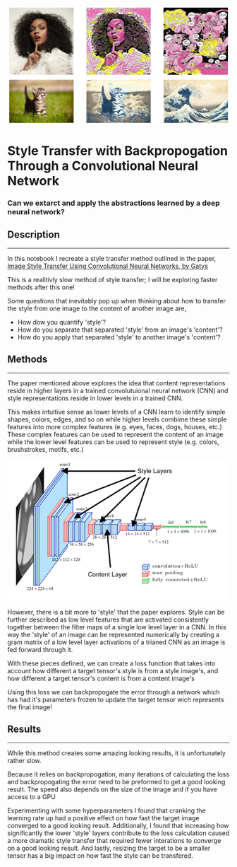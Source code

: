 <img src="./portfolio/style_transfer_1/assets/readme.png" width="700"/>

<img src="./portfolio/style_transfer_1/assets/readme3.png" width="700"/>

# Style Transfer with Backpropogation Through a Convolutional Neural Network

### Can we extarct and apply the abstractions learned by a deep neural network?


## Description

---

In this notebook I recreate a style transfer method outlined in the paper, [Image Style Transfer Using Convolutional Neural Networks, by Gatys](https://www.cv-foundation.org/openaccess/content_cvpr_2016/papers/Gatys_Image_Style_Transfer_CVPR_2016_paper.pdf)

This is a realitivly slow method of style transfer; I will be exploring faster methods after this one!

Some questions that inevitably pop up when thinking about how to transfer the style from one image to the content of another image are, 
- How dow you quantify 'style'?
- How do you separate that separated 'style' from an image's 'content'?
- How do you apply that separated 'style' to another image's 'content'?

## Methods

---

The paper mentioned above explores the idea that content representations reside in higher layers in a trained convolutuional neural network (CNN) and style representations reside in lower levels in a trained CNN.

This makes intuitive sense as lower levels of a CNN learn to identify simple shapes, colors, edges, and so on while higher levels combime these simple features into more complex features (e.g. eyes, faces, dogs, houses, etc.) These complex features can be used to represent the content of an image while the lower level features can be used to represent style (e.g. colors, brushstrokes, motifs, etc.)

<img src="./portfolio/style_transfer_1/assets/readme2.png" width="700"/>

However, there is a bit more to 'style' that the paper explores. Style can be further described as low level features that are activated consistently together between the filter maps of a single low level layer in a CNN. In this way the 'style' of an image can be represented numerically by creating a gram matrix of a low level layer activations of a trianed CNN as an image is fed forward through it.

With these pieces defined, we can create a loss function that takes into account how different a target tensor's style is from a style image's, and how different a target tensor's content is from a content image's

Using this loss we can backpropogate the error through a network which has had it's parameters frozen to update the target tensor wich represents the final image!

## Results

---

While this method creates some amazing looking results, it is unfortunately rather slow.

Because it relies on backpropogation, many iterations of calculating the loss and backpropogating the error need to be preformed to get a good looking result. The speed also depends on the size of the image and if you have access to a GPU

Experimenting with some hyperparameters I found that cranking the learning rate up had a positive effect on how fast the target image converged to a good looking result. Additionally, I found that increasing how significantly the lower 'style' layers contribute to the loss calculation caused a more dramatic style transfer that required fewer interations to converge on a good looking result. And lastly, resizing the target to be a smaller tensor has a big impact on how fast the style can be transfered.
